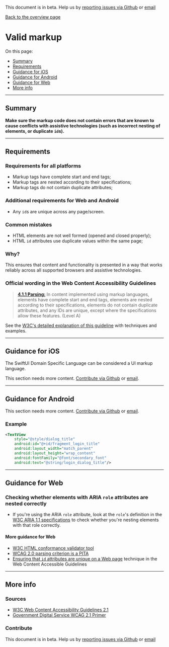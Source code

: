 This document is in beta. Help us by [reporting issues via Github](https://github.com/theappbusiness/accessibility-guidelines) or [email](mailto:jeanfrancois@theappbusiness.com)

[Back to the overview page](./../index.html)

# Valid markup

On this page:
* [Summary](#summary)
* [Requirements](#requirements)
* [Guidance for iOS](#guidance-for-ios)
* [Guidance for Android](#guidance-for-android)
* [Guidance for Web](#guidance-for-web)
* [More info](#more-info)

---

## Summary

**Make sure the markup code does not contain errors that are known to cause conflicts with assistive technologies (such as incorrect nesting of elements, or duplicate `id`s).**

---

## Requirements

### Requirements for all platforms

* Markup tags have complete start and end tags;
* Markup tags are nested according to their specifications;
* Markup tags do not contain duplicate attributes;

### Additional requirements for Web and Android

* Any `id`s are unique across any page/screen.

### Common mistakes

*   HTML elements are not well formed (opened and closed properly);
*   HTML `id` attributes use duplicate values within the same page;

### Why?

This ensures that content and functionality is presented in a way that works reliably across all supported browsers and assistive technologies.

### Official wording in the Web Content Accessibility Guidelines

> [**4.1.1 Parsing:**](https://www.w3.org/TR/UNDERSTANDING-WCAG20/ensure-compat-parses.html) In content implemented using markup languages, elements have complete start and end tags, elements are nested according to their specifications, elements do not contain duplicate attributes, and any IDs are unique, except where the specifications allow these features. (Level A)

See the [W3C's detailed explanation of this guideline](https://www.w3.org/TR/UNDERSTANDING-WCAG20/ensure-compat-parses.html) with techniques and examples.

---

## Guidance for iOS

The SwiftUI Domain Specific Language can be considered a UI markup language.

This section needs more content. [Contribute via Github](https://github.com/theappbusiness/accessibility-guidelines/) or [email](mailto:kane.cheshire@theappbusiness.com).

---

## Guidance for Android

This section needs more content. [Contribute via Github](https://github.com/theappbusiness/accessibility-guidelines/) or [email](mailto:jeanfrancois@theappbusiness.com).

### Example

```xml
<TextView
    style="@style/dialog_title"
    android:id="@+id/fragment_login_title"
    android:layout_width="match_parent"
    android:layout_height="wrap_content"
    android:fontFamily="@font/secondary_font"
    android:text="@string/login_dialog_title"/>
```

---

## Guidance for Web

### Checking whether elements with ARIA `role` attributes are nested correctly

* If you're using the ARIA `role` attribute, look at the `role`'s definition in the [W3C ARIA 1.1 specifications](https://www.w3.org/TR/wai-aria-1.1/#role_definitions) to check whether you're nesting elements with that role correctly.

#### More guidance for Web

*   [W3C HTML conformance validator tool](https://validator.w3.org/nu/)
*   [WCAG 2.0 parsing criterion is a PITA](https://www.paciellogroup.com/blog/2015/11/wcag-2-0-parsing-criterion-is-a-pita/)
* [Ensuring that `id` attributes are unique on a Web page](https://www.w3.org/TR/2016/NOTE-WCAG20-TECHS-20161007/H93) technique in the Web Content Accessible Guidelines

---

## More info

### Sources

* [W3C Web Content Accessibility Guidelines 2.1](https://www.w3.org/TR/WCAG21/)
* [Government Digital Service WCAG 2.1 Primer](https://alphagov.github.io/wcag-primer/)

### Contribute

This document is in beta. Help us by [reporting issues via Github](https://github.com/theappbusiness/accessibility-guidelines) or [email](mailto:jeanfrancois@theappbusiness.com)